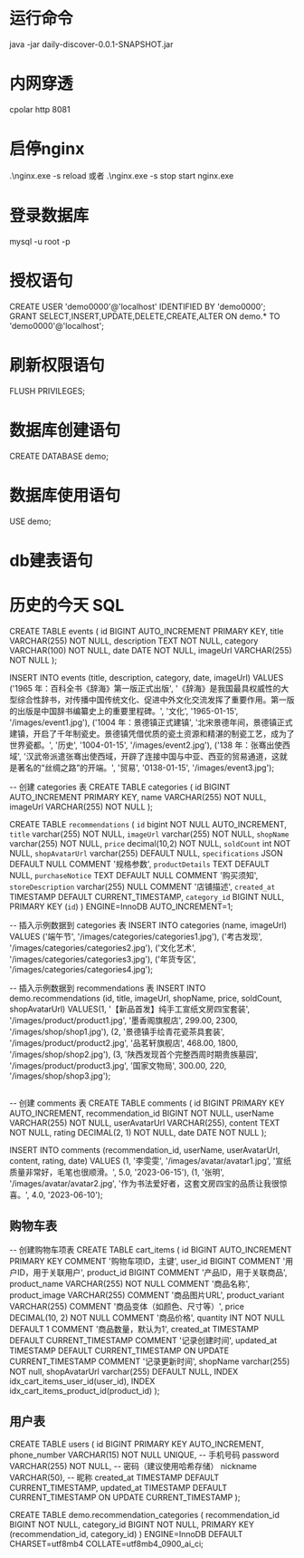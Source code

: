 # 运行命令
java -jar daily-discover-0.0.1-SNAPSHOT.jar

# 内网穿透
cpolar http 8081

# 启停nginx
.\nginx.exe -s reload
或者
.\nginx.exe -s stop
start nginx.exe


#  登录数据库
mysql -u root -p

# 授权语句
CREATE USER 'demo0000'@'localhost' IDENTIFIED BY 'demo0000';
GRANT SELECT,INSERT,UPDATE,DELETE,CREATE,ALTER ON demo.* TO 'demo0000'@'localhost';

# 刷新权限语句
FLUSH PRIVILEGES;

# 数据库创建语句
CREATE DATABASE demo;

# 数据库使用语句
USE demo;

# db建表语句

# 历史的今天 SQL
CREATE TABLE events (
    id BIGINT AUTO_INCREMENT PRIMARY KEY,
    title VARCHAR(255) NOT NULL,
    description TEXT NOT NULL,
    category VARCHAR(100) NOT NULL,
    date DATE NOT NULL,
    imageUrl VARCHAR(255) NOT NULL
);

INSERT INTO events (title, description, category, date, imageUrl) VALUES
('1965 年：百科全书《辞海》第一版正式出版', '《辞海》是我国最具权威性的大型综合性辞书，对传播中国传统文化、促进中外文化交流发挥了重要作用。第一版的出版是中国辞书编纂史上的重要里程碑。', '文化', '1965-01-15', '/images/event1.jpg'),
('1004 年：景德镇正式建镇', '北宋景德年间，景德镇正式建镇，开启了千年制瓷史。景德镇凭借优质的瓷土资源和精湛的制瓷工艺，成为了世界瓷都。', '历史', '1004-01-15', '/images/event2.jpg'),
('138 年：张骞出使西域', '汉武帝派遣张骞出使西域，开辟了连接中国与中亚、西亚的贸易通道，这就是著名的“丝绸之路”的开端。', '贸易', '0138-01-15', '/images/event3.jpg');

-- 创建 categories 表
CREATE TABLE categories (
    id BIGINT AUTO_INCREMENT PRIMARY KEY,
    name VARCHAR(255) NOT NULL,
    imageUrl VARCHAR(255) NOT NULL
);

CREATE TABLE `recommendations` (
  `id` bigint NOT NULL AUTO_INCREMENT,
  `title` varchar(255) NOT NULL,
  `imageUrl` varchar(255) NOT NULL,
  `shopName` varchar(255) NOT NULL,
  `price` decimal(10,2) NOT NULL,
  `soldCount` int NOT NULL,
  `shopAvatarUrl` varchar(255) DEFAULT NULL,
  `specifications` JSON DEFAULT NULL COMMENT '规格参数',
  `productDetails` TEXT DEFAULT NULL,
  `purchaseNotice` TEXT DEFAULT NULL COMMENT '购买须知',
  `storeDescription` varchar(255) NULL COMMENT '店铺描述',
  `created_at` TIMESTAMP DEFAULT CURRENT_TIMESTAMP,
  `category_id` BIGINT NULL,
  PRIMARY KEY (`id`)
) ENGINE=InnoDB AUTO_INCREMENT=1;

-- 插入示例数据到 categories 表
INSERT INTO categories (name, imageUrl) VALUES
('端午节', '/images/categories/categories1.jpg'),
('考古发现', '/images/categories/categories2.jpg'),
('文化艺术', '/images/categories/categories3.jpg'),
('年货专区', '/images/categories/categories4.jpg');

-- 插入示例数据到 recommendations 表
INSERT INTO demo.recommendations
(id, title, imageUrl, shopName, price, soldCount, shopAvatarUrl)
VALUES(1, '【新品首发】纯手工宣纸文房四宝套装', '/images/product/product1.jpg', '墨香阁旗舰店', 299.00, 2300, '/images/shop/shop1.jpg'),
(2, '景德镇手绘青花瓷茶具套装', '/images/product/product2.jpg', '品茗轩旗舰店', 468.00, 1800, '/images/shop/shop2.jpg'),
(3, '陕西发现首个完整西周时期贵族墓园', '/images/product/product3.jpg', '国家文物局', 300.00, 220, '/images/shop/shop3.jpg');


##
-- 创建 comments 表
CREATE TABLE comments (
    id BIGINT PRIMARY KEY AUTO_INCREMENT,
    recommendation_id BIGINT NOT NULL,
    userName VARCHAR(255) NOT NULL,
    userAvatarUrl VARCHAR(255),
    content TEXT NOT NULL,
    rating DECIMAL(2, 1) NOT NULL,
    date DATE NOT NULL
);


INSERT INTO comments (recommendation_id, userName, userAvatarUrl, content, rating, date)
VALUES 
(1, '李雯雯', '/images/avatar/avatar1.jpg', '宣纸质量非常好，毛笔也很顺滑。', 5.0, '2023-06-15'),
(1, '张明', '/images/avatar/avatar2.jpg', '作为书法爱好者，这套文房四宝的品质让我很惊喜。', 4.0, '2023-06-10');

## 购物车表
-- 创建购物车项表
CREATE TABLE cart_items (
    id BIGINT AUTO_INCREMENT PRIMARY KEY COMMENT '购物车项ID，主键',
    user_id BIGINT COMMENT '用户ID，用于关联用户',
    product_id BIGINT COMMENT '产品ID，用于关联商品',
    product_name VARCHAR(255) NOT NULL COMMENT '商品名称',
    product_image VARCHAR(255) COMMENT '商品图片URL',
    product_variant VARCHAR(255) COMMENT '商品变体（如颜色、尺寸等）',
    price DECIMAL(10, 2) NOT NULL COMMENT '商品价格',
    quantity INT NOT NULL DEFAULT 1 COMMENT '商品数量，默认为1',
    created_at TIMESTAMP DEFAULT CURRENT_TIMESTAMP COMMENT '记录创建时间',
    updated_at TIMESTAMP DEFAULT CURRENT_TIMESTAMP ON UPDATE CURRENT_TIMESTAMP COMMENT '记录更新时间',
    shopName varchar(255) NOT null,
    shopAvatarUrl varchar(255) DEFAULT NULL,
    INDEX idx_cart_items_user_id(user_id),
    INDEX idx_cart_items_product_id(product_id)
);

## 用户表 
CREATE TABLE users (
    id BIGINT PRIMARY KEY AUTO_INCREMENT,
    phone_number VARCHAR(15) NOT NULL UNIQUE, -- 手机号码
    password VARCHAR(255) NOT NULL, -- 密码（建议使用哈希存储）
    nickname VARCHAR(50), -- 昵称
    created_at TIMESTAMP DEFAULT CURRENT_TIMESTAMP,
    updated_at TIMESTAMP DEFAULT CURRENT_TIMESTAMP ON UPDATE CURRENT_TIMESTAMP
);

CREATE TABLE demo.recommendation_categories (
    recommendation_id BIGINT NOT NULL,
    category_id BIGINT NOT NULL,
    PRIMARY KEY (recommendation_id, category_id)
) ENGINE=InnoDB DEFAULT CHARSET=utf8mb4 COLLATE=utf8mb4_0900_ai_ci;

